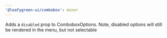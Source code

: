 ```yaml
---
'@leafygreen-ui/combobox': minor
---
```


Adds a `disabled` prop to ComboboxOptions. Note, disabled options will still be rendered in the menu, but not selectable
